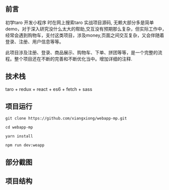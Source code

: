 ## 前言
初学taro 开发小程序 时在网上搜索taro 实战项目源码, 无赖大部分多是简单demo，对于深入研究没什么太大的帮助,交互没有预期那么复杂，但实际工作中，经常会遇到购物车，支付这类项目，涉及money,页面之间交互复杂，又会伴随着登录、注册、用户信息等等。

此项目涉及注册、登录、商品展示、购物车、下单、拼团等等，是一个完整的流程。整个项目还在不断的完善和不断优化当中。增加详细的注释.

## 技术栈
taro + redux + react + es6 + fetch + sass

## 项目运行
```
git clone https://github.com/xiangxiong/webapp-mp.git

cd webapp-mp

yarn install

npm run dev:weapp
```

## 部分截图


## 项目结构
